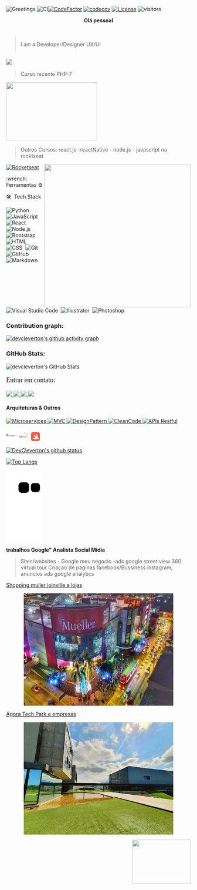 
 ![Greetings](https://github.com/DevCleverton/sing-Master/workflows/Greetings/badge.svg) ![CI](https://github.com/DevCleverton/sing-Master/workflows/CI/badge.svg?branch=master)[![CodeFactor](https://www.codefactor.io/repository/github/peaceiris/actions-pixela/badge)](https://www.codefactor.io/repository/github/peaceiris/actions-pixela)
[![codecov](https://codecov.io/gh/peaceiris/actions-pixela/branch/main/graph/badge.svg)](https://codecov.io/gh/peaceiris/actions-pixela)
[![License](https://img.shields.io/:license-mit-blue.svg?style=flat)](https://opensource.org/licenses/MIT)
![visitors](https://visitor-badge.laobi.icu/badge?page_id=page.id)



<p align="center">
  <b> Olá pessoal </b> <br> <br>
  
>	<br> I am a Developer/Designer UX/UI<br><br>
	
  <img src="https://user-images.githubusercontent.com/19292210/88347096-c067a980-ccfe-11ea-8a06-bdaf552fee06.gif"></img>
  <br>
  

>Curso recente PHP-7
<img style="-webkit-user-select: none;cursor: zoom-in;" src="https://udemy-certificate.s3.amazonaws.com/image/UC-0596db90-02bb-4a48-aeb1-06ba0496ae3e.jpg" width="248" height="158">

> Outros Cursos: react.js -reactNative - node.js - javascript na rocktseat

<a href="https://app.rocketseat.com.br">
<img alt="Rocketseat" src="https://img.shields.io/badge/Rocketseat-5659EB?style=for-the-badge&logo=data:image/png;base64,iVBORw0KGgoAAAANSUhEUgAAABAAAAAQCAMAAAAoLQ9TAAAALVBMVEVHcExxWsF0XMJzXMJxWcFsUsD///9jRrzY0u6Xh9Gsn9n39fyMecy0qd2bjNJWBT0WAAAABHRSTlMA2Do606wF2QAAAGlJREFUGJVdj1cWwCAIBLEsRU3uf9xobDH8+GZwUYi8i6ucJwrxKE+7D0G9Q4vlYqtmCSjndr4CgCgzlyFgfKfKCVO0LrPKjmiqMxGXkJwNnXskqWG+1oSM+BSwD8f29YLNjvx/OQrn+g99oQSoNmt3PgAAAABJRU5ErkJggg==" />
</a>
<img
src="https://github.githubassets.com/images/modules/profile/profile-first-pr-dark.svg"
	width="400px"
	height="390px"
	align="right"
/>

<p align = "left">
   :wrench: Ferramentas  ⚙️
  <p class = "left">
	  🛠 &nbsp;Tech Stack

![Python](https://img.shields.io/badge/-Python-05122A?style=flat&logo=python)&nbsp;
![JavaScript](https://img.shields.io/badge/-JavaScript-05122A?style=flat&logo=javascript)&nbsp;
![React](https://img.shields.io/badge/-React-05122A?style=flat&logo=react)&nbsp;
![Node.js](https://img.shields.io/badge/-Node.js-05122A?style=flat&logo=node.js)&nbsp;
![Bootstrap](https://img.shields.io/badge/-Bootstrap-05122A?style=flat&logo=bootstrap&logoColor=563D7C)\
![HTML](https://img.shields.io/badge/-HTML-05122A?style=flat&logo=HTML5)&nbsp;
![CSS](https://img.shields.io/badge/-CSS-05122A?style=flat&logo=CSS3&logoColor=1572B6)&nbsp;
![Git](https://img.shields.io/badge/-Git-05122A?style=flat&logo=git)&nbsp;
![GitHub](https://img.shields.io/badge/-GitHub-05122A?style=flat&logo=github)&nbsp;
![Markdown](https://img.shields.io/badge/-Markdown-05122A?style=flat&logo=markdown)\
![Visual Studio Code](https://img.shields.io/badge/-Visual%20Studio%20Code-05122A?style=flat&logo=visual-studio-code&logoColor=007ACC)&nbsp;
![Illustrator](https://img.shields.io/badge/-Illustrator-05122A?style=flat&logo=adobe-illustrator)&nbsp;
![Photoshop](https://img.shields.io/badge/-Photoshop-05122A?style=flat&logo=adobe-photoshop)&nbsp;

### Contribution graph:  <br />
[![devcleverton's github activity graph](https://activity-graph.herokuapp.com/graph?username=0nahid&bg_color=ffffff&color=777777&line=ff5200&point=1adbce&area=true&hide_border=true)](https://github.com/devcleverton/github-readme-activity-graph)

### GitHub Stats:  <br />
<p align = "center">
 <img align="left" alt="devcleverton's GitHub Stats" src="https://github-readme-stats.vercel.app/api?username=0nahid&show_icons=true&hide_border=true" /> 
 </p>

<br />

 

    
   
  
<p align = "left" style = "text-align: justify; font-family: Georgia, 'Times New Roman', Times, serif; font-size: large;">
    Entrar em contato:
</p>

<p class = "left">
  <a href="" alt="Instagram">
  <img src = "https://img.shields.io/badge/-Instagram-DF0174?style=for-the-badge&logo=instagram&logoColor=white&link=" /> </a>
  
  <a href="" alt="Linkedin">
  <img src = "https://img.shields.io/badge/-Linkedin-045FB4?style=for-the-badge&logo=Linkedin&logoColor=white&link=https://linkedin.com/in/cleverton-rocha-dev/"/> </a>
  
  <a href="https://twitter.com" alt="Twitter">
    <img src = "https://img.shields.io/badge/-Twitter-58ACFA?style=for-the-badge&logo=twitter&logoColor=white&link=https://https://twitter.com" /> </a>
  
  <a href="https://api.whatsapp.com/send?phone=5547997511535&text=Olá%code,%20tudo%20bem?" alt="WhatsApp">
  <img src= "https://img.shields.io/badge/-WhatsApp-3CB371?style=flat-square&labelColor=3CB371&logo=whatsapp&logoColor=white&link=https://api.whatsapp.com/"send?phone=5547997511535&text=Olá%20,%20tudo%20bem?" /> </a> </p>

#### Arquiteturas & Outros

<p align="left">

<a href="#">
      <img alt="Microservices" src="https://img.shields.io/badge/Microservices-gray.svg?style=for-the-badge" />
</a>
<a href="#">
      <img alt="MVC" src="https://img.shields.io/badge/MVC-gray.svg?style=for-the-badge" />
</a>
<a href="#">
      <img alt="DesignPattern" src="https://img.shields.io/badge/DesignPattern-gray.svg?style=for-the-badge" />
</a>
<a href="#">
      <img alt="CleanCode" src="https://img.shields.io/badge/CleanCode-gray.svg?style=for-the-badge" />
</a>
<a href="#">
      <img alt="APIs Restful" src="https://img.shields.io/badge/APIs%20Restful-gray.svg?style=for-the-badge" />
</a>
</p>
<code><img height="32" src="https://raw.githubusercontent.com/github/explore/80688e429a7d4ef2fca1e82350fe8e3517d3494d/topics/mongodb/mongodb.png" alt="MongoDB"/></code><code><img height="32" src="https://raw.githubusercontent.com/github/explore/80688e429a7d4ef2fca1e82350fe8e3517d3494d/topics/mysql/mysql.png" alt="MySQL"/></code>
<code><img height="24" src="https://raw.githubusercontent.com/github/explore/80688e429a7d4ef2fca1e82350fe8e3517d3494d/topics/swift/swift.png" alt="swift"/></code>

</br>

[![DevCleverton's github status](https://github-readme-stats.vercel.app/api?username=DevCleverton&theme=dark&show_icons=true&count_private=true)](https://github.com/Devcleverton)

[![Top Langs](https://github-readme-stats.vercel.app/api/top-langs/?username=devcleverton)](https://github.com/devcleverton/github-readme-stats)

 <img src="https://raw.githubusercontent.com/scriptex/github-contributions-snake/snake/github-contribution-grid-snake.svg" alt="Snake animation" style="max-width: 100%;">
 
**trabalhos Google" Analista Social Midia**
 > Sites/websites - Google meu negocio -ads google street view 360 virtual tour
 > Criaçao de paginas facebook/Bussiness instagram, anuncios ads  google analytics
 
 [ Shopping muller joinville e lojas ](https://g.page/muellerjoi?share)
 
 
 
 <a href="https://g.page/muellerjoi?share">
 <img style="display: block;-webkit-user-select: none;margin: auto;cursor: zoom-in;background-color: hsl(0, 0%, 90%);transition: background-color 300ms;width: 408px;height: 306px;" src="https://raw.githubusercontent.com/DevCleverton/DevCleverton/new/Fachada%20Mueller%20-%20NSC.webp" width="565" height="319">
 
 
 
 
  [Ágora Tech Park e empresas ](https://g.page/agoratechpark?share)
  
 <a href="https://g.page/agoratechpark?share">
 <img style="display: block;-webkit-user-select: none;margin: auto;background-color: hsl(0, 0%, 90%);transition: background-color 300ms;" src="https://raw.githubusercontent.com/DevCleverton/DevCleverton/new/2021-05-03.png">
 
 
 
 
 
 <img
	src="https://media.tenor.com/images/073a8ff32903b5f5315c4cf62b9b90a0/tenor.gif"
	width="160px"
	height="120px"
	align="right">
